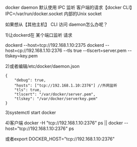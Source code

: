 docker daemon 默认使用 IPC 监听 客户端的请求【docker CLI】
IPC=/var/run/docker.socket  内部的Unix socket


如果想从【其他主机】 CLI 访问 daemon怎么办呢？

1)让dockerd在 某个端口监听 请求

dockerd --host=tcp://192.168.1.10:2375
dockerd --host=cp://192.168.1.10:2376 --tls true --tlscert=server.pem --tlskey=key.pem

2)或者编辑/etc/docker/daemon.json

    {
        "debug": true,
        "hosts": ["tcp://192.168.1.10:2376"] //外网监听
        "tls": true,
        "tlscert": "/var/docker/server.pem",
        "tlskey": "/var/docker/serverkey.pem"
    }
3)systemctl start docker



4)客户端
docker -H "tcp://192.168.1.10:2376" ps || docker --host="tcp://192.168.1.10:2376" ps

或者export DOCKER_HOST="tcp://192.168.1.10:2376"